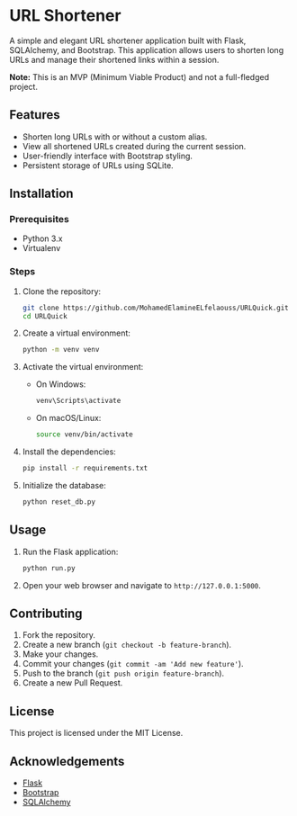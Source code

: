 # URL Shortener

A simple and elegant URL shortener application built with Flask, SQLAlchemy, and Bootstrap. This application allows users to shorten long URLs and manage their shortened links within a session.

**Note:** This is an MVP (Minimum Viable Product) and not a full-fledged project.

## Features

- Shorten long URLs with or without a custom alias.
- View all shortened URLs created during the current session.
- User-friendly interface with Bootstrap styling.
- Persistent storage of URLs using SQLite.

## Installation

### Prerequisites

- Python 3.x
- Virtualenv

### Steps

1. Clone the repository:
    ```sh
    git clone https://github.com/MohamedElamineELfelaouss/URLQuick.git
    cd URLQuick
    ```

2. Create a virtual environment:
    ```sh
    python -m venv venv
    ```

3. Activate the virtual environment:

    - On Windows:
        ```sh
        venv\Scripts\activate
        ```

    - On macOS/Linux:
        ```sh
        source venv/bin/activate
        ```

4. Install the dependencies:
    ```sh
    pip install -r requirements.txt
    ```

5. Initialize the database:
    ```sh
    python reset_db.py
    ```

## Usage

1. Run the Flask application:
    ```sh
    python run.py
    ```

2. Open your web browser and navigate to `http://127.0.0.1:5000`.

## Contributing

1. Fork the repository.
2. Create a new branch (`git checkout -b feature-branch`).
3. Make your changes.
4. Commit your changes (`git commit -am 'Add new feature'`).
5. Push to the branch (`git push origin feature-branch`).
6. Create a new Pull Request.

## License

This project is licensed under the MIT License.

## Acknowledgements

- [Flask](https://flask.palletsprojects.com/)
- [Bootstrap](https://getbootstrap.com/)
- [SQLAlchemy](https://www.sqlalchemy.org/)